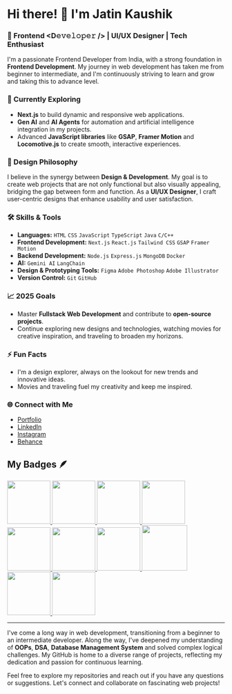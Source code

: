 # Hi there! 👋 I'm Jatin Kaushik

### 🚀 Frontend <D𝚎𝚟𝚎𝚕𝚘𝚙𝚎𝚛 /> | UI/UX Designer | Tech Enthusiast

I'm a passionate Frontend Developer from India, with a strong foundation in **Frontend Development**. My journey in web development has taken me from beginner to intermediate, and I'm continuously striving to learn and grow and taking this to advance level.

### 🌱 Currently Exploring
- **Next.js** to build dynamic and responsive web applications.
- **Gen AI** and **AI Agents** for automation and artificial intelligence integration in my projects.
- Advanced **JavaScript libraries** like **GSAP**, **Framer Motion** and **Locomotive.js** to create smooth, interactive experiences.

### 🎨 Design Philosophy
I believe in the synergy between **Design & Development**. My goal is to create web projects that are not only functional but also visually appealing, bridging the gap between form and function. As a **UI/UX Designer**, I craft user-centric designs that enhance usability and user satisfaction.

### 🛠️ Skills & Tools
- **Languages:** `HTML` `CSS` `JavaScript` `TypeScript` `Java` `C/C++`
- **Frontend Development:** `Next.js` `React.js` `Tailwind CSS` `GSAP` `Framer Motion`
- **Backend Development:** `Node.js` `Express.js` `MongoDB` `Docker`
- **AI:** `Gemini AI` `LangChain`
- **Design & Prototyping Tools:** `Figma` `Adobe Photoshop` `Adobe Illustrator`
- **Version Control:** `Git` `GitHub`

### 📈 2025 Goals
- Master **Fullstack Web Development** and contribute to **open-source projects**.
- Continue exploring new designs and technologies, watching movies for creative inspiration, and traveling to broaden my horizons.

### ⚡ Fun Facts
- I'm a design explorer, always on the lookout for new trends and innovative ideas.
- Movies and traveling fuel my creativity and keep me inspired.

### 🌐 Connect with Me
- [Portfolio](https://www.jatinkaushik.vercel.app)
- [LinkedIn](https://www.linkedin.com/in/jatinkaushik-jk)
- [Instagram](https://www.instagram.com/jatinkaushik.jk)
- [Behance](https://www.behance.net/jatinkaushik.jk)

## My Badges 🪶
<div>
  <a href="https://gssoc.girlscript.tech/leaderboard">
<img src="https://raw.githubusercontent.com/GSSoC24/Postman-Challenge/main/docs/assets/Postman%20White.png" width="100px" height="100px" />
<img src="https://assets.holopin.io/hf2024levels/level1-sloth-code-coffee-0-0-0.webp" width="100px" height="100px" />
  <img src="https://raw.githubusercontent.com/GSSoC24/Postman-Challenge/main/docs/assets/1.png" width="100px" height="100px" />
  <img src="https://raw.githubusercontent.com/GSSoC24/Postman-Challenge/main/docs/assets/2.png" width="100px" height="100px" />
  <img src="https://raw.githubusercontent.com/GSSoC24/Postman-Challenge/main/docs/assets/3.png" width="100px" height="100px" />
  <img src="https://raw.githubusercontent.com/GSSoC24/Postman-Challenge/main/docs/assets/4.png" width="100px" height="100px" />
  <img src="https://raw.githubusercontent.com/GSSoC24/Postman-Challenge/main/docs/assets/5.png" width="100px" height="100px" />
  <img src="https://raw.githubusercontent.com/GSSoC24/Postman-Challenge/main/docs/assets/6.png" width="105px" height="105px" />
  <img src="https://raw.githubusercontent.com/GSSoC24/Postman-Challenge/main/docs/assets/7.png" width="100px" height="100px" />
  <img src="https://raw.githubusercontent.com/GSSoC24/Postman-Challenge/main/docs/assets/8.png" width="100px" height="100px" />
</a>
</div>

---

I've come a long way in web development, transitioning from a beginner to an intermediate developer. Along the way, I've deepened my understanding of **OOPs**, **DSA**, **Database Management System** and solved complex logical challenges. My GitHub is home to a diverse range of projects, reflecting my dedication and passion for continuous learning.

Feel free to explore my repositories and reach out if you have any questions or suggestions. Let's connect and collaborate on fascinating web projects!
